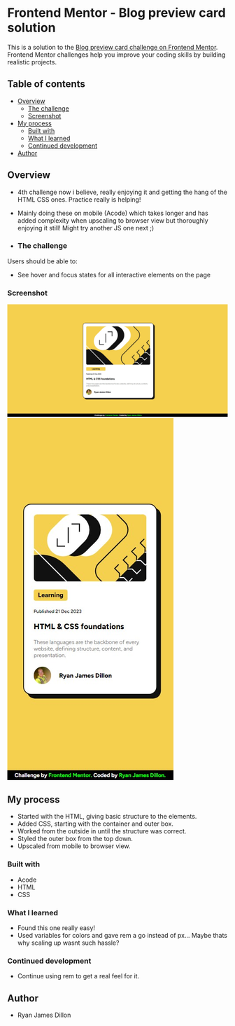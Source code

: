 # Frontend Mentor - Blog preview card solution

This is a solution to the [Blog preview card challenge on Frontend Mentor](https://www.frontendmentor.io/challenges/blog-preview-card-ckPaj01IcS). Frontend Mentor challenges help you improve your coding skills by building realistic projects.

## Table of contents

- [Overview](#overview)
  - [The challenge](#the-challenge)
  - [Screenshot](#screenshot)
- [My process](#my-process)
  - [Built with](#built-with)
  - [What I learned](#what-i-learned)
  - [Continued development](#continued-development)
- [Author](#author)

## Overview

- 4th challenge now i believe, really enjoying it and getting the hang of the HTML CSS ones. Practice really is helping!
- Mainly doing these on mobile (Acode) which takes longer and has added complexity when upscaling to browser view but thoroughly enjoying it still! Might try another JS one next ;)

- ### The challenge

Users should be able to:

- See hover and focus states for all interactive elements on the page

### Screenshot

![](./design/Browser%20Screenshot.jpg)
![](./design/Mobile%20Screenshot.jpg)

## My process

- Started with the HTML, giving basic structure to the elements.
- Added CSS, starting with the container and outer box.
- Worked from the outside in until the structure was correct.
- Styled the outer box from the top down.
- Upscaled from mobile to browser view.

### Built with

- Acode
- HTML
- CSS

### What I learned

- Found this one really easy!
- Used variables for colors and gave rem a go instead of px... Maybe thats why scaling up wasnt such hassle?

### Continued development

- Continue using rem to get a real feel for it.

## Author

- Ryan James Dillon
